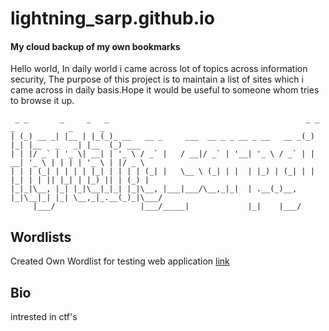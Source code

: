# lightning_sarp.github.io
#### My cloud backup of my own bookmarks

Hello world, In daily world i came across lot of topics across information security, The purpose of this project is to maintain a list of sites which i came across in daily basis.Hope it would be useful to someone whom tries to browse it up.
```
 _ _       _     _   _                                            _ _   _            _      _       
| (_) __ _| |__ | |_(_)_ __   __ _     ___  __ _ _ __ _ __   __ _(_) |_| |__   _   _| |__  (_) ___  
| | |/ _` | '_ \| __| | '_ \ / _` |   / __|/ _` | '__| '_ \ / _` | | __| '_ \ | | | | '_ \ | |/ _ \ 
| | | (_| | | | | |_| | | | | (_| |   \__ \ (_| | |  | |_) | (_| | | |_| | | || |_| | |_) || | (_) |
|_|_|\__, |_| |_|\__|_|_| |_|\__, |___|___/\__,_|_|  | .__(_)__, |_|\__|_| |_| \__,_|_.__(_)_|\___/ 
     |___/                   |___/_____|             |_|    |___/                                   

```
## Wordlists  

Created Own Wordlist for testing web application [link](https://github.com/lightningsarp/Own_Wordlist)

## Bio
 intrested in ctf's 
